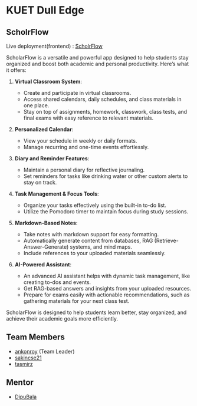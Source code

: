 # KUET Dull Edge

## ScholrFlow

Live deployment(frontend) : [ScholrFlow](https://kuet-dull-edge-test.onrender.com/notes)

ScholarFlow is a versatile and powerful app designed to help students stay organized and boost both academic and personal productivity. Here’s what it offers:

1. **Virtual Classroom System**:  
   - Create and participate in virtual classrooms.  
   - Access shared calendars, daily schedules, and class materials in one place.  
   - Stay on top of assignments, homework, classwork, class tests, and final exams with easy reference to relevant materials.

2. **Personalized Calendar**:  
   - View your schedule in weekly or daily formats.  
   - Manage recurring and one-time events effortlessly.

3. **Diary and Reminder Features**:  
   - Maintain a personal diary for reflective journaling.  
   - Set reminders for tasks like drinking water or other custom alerts to stay on track.

4. **Task Management & Focus Tools**:  
   - Organize your tasks effectively using the built-in to-do list.  
   - Utilize the Pomodoro timer to maintain focus during study sessions.

5. **Markdown-Based Notes**:  
   - Take notes with markdown support for easy formatting.  
   - Automatically generate content from databases, RAG (Retrieve-Answer-Generate) systems, and mind maps.  
   - Include references to your uploaded materials seamlessly.

6. **AI-Powered Assistant**:  
   - An advanced AI assistant helps with dynamic task management, like creating to-dos and events.  
   - Get RAG-based answers and insights from your uploaded resources.  
   - Prepare for exams easily with actionable recommendations, such as gathering materials for your next class test.  

ScholarFlow is designed to help students learn better, stay organized, and achieve their academic goals more efficiently.

## Team Members
- [ankonroy](https://github.com/ankonroy) (Team Leader)
- [sakincse21](https://github.com/sakincse21)
- [tasmirz](https://github.com/tasmirz)

## Mentor
- [DipuBala](https://github.com/BalaDipu)
